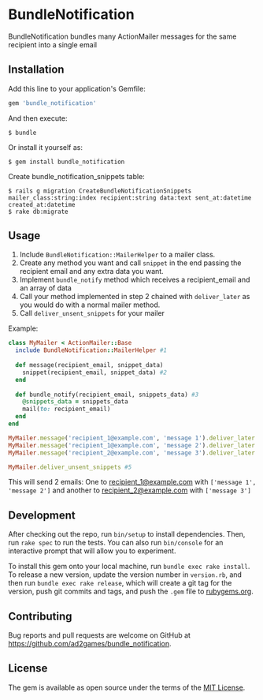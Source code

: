 # BundleNotification

BundleNotification bundles many ActionMailer messages for the same recipient into a single email

## Installation

Add this line to your application's Gemfile:

```ruby
gem 'bundle_notification'
```

And then execute:

    $ bundle

Or install it yourself as:

    $ gem install bundle_notification
    
    
Create bundle_notification_snippets table:

    $ rails g migration CreateBundleNotificationSnippets mailer_class:string:index recipient:string data:text sent_at:datetime created_at:datetime
    $ rake db:migrate

## Usage

1. Include `BundleNotification::MailerHelper` to a mailer class.
2. Create any method you want and call `snippet` in the end passing the recipient email and any extra data you want.
3. Implement `bundle_notify` method which receives a recipient_email and an array of data
4. Call your method implemented in step 2 chained with `deliver_later` as you would do with a normal mailer method.
5. Call `deliver_unsent_snippets` for your mailer

Example: 

```ruby
class MyMailer < ActionMailer::Base
  include BundleNotification::MailerHelper #1
  
  def message(recipient_email, snippet_data)
    snippet(recipient_email, snippet_data) #2
  end
  
  def bundle_notify(recipient_email, snippets_data) #3
    @snippets_data = snippets_data
    mail(to: recipient_email)
  end
end

MyMailer.message('recipient_1@example.com', 'message 1').deliver_later #4
MyMailer.message('recipient_1@example.com', 'message 2').deliver_later
MyMailer.message('recipient_2@example.com', 'message 3').deliver_later

MyMailer.deliver_unsent_snippets #5
```

This will send 2 emails: One to <recipient_1@example.com> with `['message 1', 'message 2']` and another to <recipient_2@example.com> with `['message 3']` 

## Development

After checking out the repo, run `bin/setup` to install dependencies. Then, run `rake spec` to run the tests. You can also run `bin/console` for an interactive prompt that will allow you to experiment.

To install this gem onto your local machine, run `bundle exec rake install`. To release a new version, update the version number in `version.rb`, and then run `bundle exec rake release`, which will create a git tag for the version, push git commits and tags, and push the `.gem` file to [rubygems.org](https://rubygems.org).

## Contributing

Bug reports and pull requests are welcome on GitHub at https://github.com/ad2games/bundle_notification.


## License

The gem is available as open source under the terms of the [MIT License](http://opensource.org/licenses/MIT).

